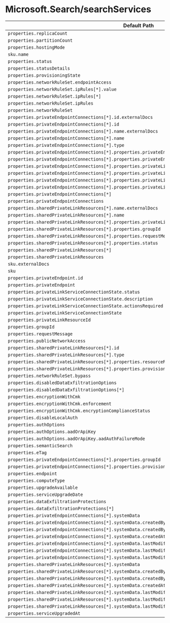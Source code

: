 # Microsoft.Search/searchServices

| Default Path | Alias |
|---|---|
| `properties.replicaCount` | `Microsoft.Search/searchServices/replicaCount` |
| `properties.partitionCount` | `Microsoft.Search/searchServices/partitionCount` |
| `properties.hostingMode` | `Microsoft.Search/searchServices/hostingMode` |
| `sku.name` | `Microsoft.Search/searchServices/sku.name` |
| `properties.status` | `Microsoft.Search/searchServices/status` |
| `properties.statusDetails` | `Microsoft.Search/searchServices/statusDetails` |
| `properties.provisioningState` | `Microsoft.Search/searchServices/provisioningState` |
| `properties.networkRuleSet.endpointAccess` | `Microsoft.Search/searchServices/networkRuleSet.endpointAccess` |
| `properties.networkRuleSet.ipRules[*].value` | `Microsoft.Search/searchServices/networkRuleSet.ipRules[*].value` |
| `properties.networkRuleSet.ipRules[*]` | `Microsoft.Search/searchServices/networkRuleSet.ipRules[*]` |
| `properties.networkRuleSet.ipRules` | `Microsoft.Search/searchServices/networkRuleSet.ipRules` |
| `properties.networkRuleSet` | `Microsoft.Search/searchServices/networkRuleSet` |
| `properties.privateEndpointConnections[*].id.externalDocs` | `Microsoft.Search/searchServices/privateEndpointConnections[*].id.externalDocs` |
| `properties.privateEndpointConnections[*].id` | `Microsoft.Search/searchServices/privateEndpointConnections[*].id` |
| `properties.privateEndpointConnections[*].name.externalDocs` | `Microsoft.Search/searchServices/privateEndpointConnections[*].name.externalDocs` |
| `properties.privateEndpointConnections[*].name` | `Microsoft.Search/searchServices/privateEndpointConnections[*].name` |
| `properties.privateEndpointConnections[*].type` | `Microsoft.Search/searchServices/privateEndpointConnections[*].type` |
| `properties.privateEndpointConnections[*].properties.privateEndpoint.id` | `Microsoft.Search/searchServices/privateEndpointConnections[*].privateEndpoint.id` |
| `properties.privateEndpointConnections[*].properties.privateEndpoint` | `Microsoft.Search/searchServices/privateEndpointConnections[*].privateEndpoint` |
| `properties.privateEndpointConnections[*].properties.privateLinkServiceConnectionState.status` | `Microsoft.Search/searchServices/privateEndpointConnections[*].privateLinkServiceConnectionState.status` |
| `properties.privateEndpointConnections[*].properties.privateLinkServiceConnectionState.description` | `Microsoft.Search/searchServices/privateEndpointConnections[*].privateLinkServiceConnectionState.description` |
| `properties.privateEndpointConnections[*].properties.privateLinkServiceConnectionState.actionsRequired` | `Microsoft.Search/searchServices/privateEndpointConnections[*].privateLinkServiceConnectionState.actionsRequired` |
| `properties.privateEndpointConnections[*].properties.privateLinkServiceConnectionState` | `Microsoft.Search/searchServices/privateEndpointConnections[*].privateLinkServiceConnectionState` |
| `properties.privateEndpointConnections[*]` | `Microsoft.Search/searchServices/privateEndpointConnections[*]` |
| `properties.privateEndpointConnections` | `Microsoft.Search/searchServices/privateEndpointConnections` |
| `properties.sharedPrivateLinkResources[*].name.externalDocs` | `Microsoft.Search/searchServices/sharedPrivateLinkResources[*].name.externalDocs` |
| `properties.sharedPrivateLinkResources[*].name` | `Microsoft.Search/searchServices/sharedPrivateLinkResources[*].name` |
| `properties.sharedPrivateLinkResources[*].properties.privateLinkResourceId` | `Microsoft.Search/searchServices/sharedPrivateLinkResources[*].privateLinkResourceId` |
| `properties.sharedPrivateLinkResources[*].properties.groupId` | `Microsoft.Search/searchServices/sharedPrivateLinkResources[*].groupId` |
| `properties.sharedPrivateLinkResources[*].properties.requestMessage` | `Microsoft.Search/searchServices/sharedPrivateLinkResources[*].requestMessage` |
| `properties.sharedPrivateLinkResources[*].properties.status` | `Microsoft.Search/searchServices/sharedPrivateLinkResources[*].status` |
| `properties.sharedPrivateLinkResources[*]` | `Microsoft.Search/searchServices/sharedPrivateLinkResources[*]` |
| `properties.sharedPrivateLinkResources` | `Microsoft.Search/searchServices/sharedPrivateLinkResources` |
| `sku.externalDocs` | `Microsoft.Search/searchServices/sku.externalDocs` |
| `sku` | `Microsoft.Search/searchServices/sku` |
| `properties.privateEndpoint.id` | `Microsoft.Search/searchServices/privateEndpointConnections.privateEndpoint.id` |
| `properties.privateEndpoint` | `Microsoft.Search/searchServices/privateEndpointConnections.privateEndpoint` |
| `properties.privateLinkServiceConnectionState.status` | `Microsoft.Search/searchServices/privateEndpointConnections.privateLinkServiceConnectionState.status` |
| `properties.privateLinkServiceConnectionState.description` | `Microsoft.Search/searchServices/privateEndpointConnections.privateLinkServiceConnectionState.description` |
| `properties.privateLinkServiceConnectionState.actionsRequired` | `Microsoft.Search/searchServices/privateEndpointConnections.privateLinkServiceConnectionState.actionsRequired` |
| `properties.privateLinkServiceConnectionState` | `Microsoft.Search/searchServices/privateEndpointConnections.privateLinkServiceConnectionState` |
| `properties.privateLinkResourceId` | `Microsoft.Search/searchServices/sharedPrivateLinkResources.privateLinkResourceId` |
| `properties.groupId` | `Microsoft.Search/searchServices/sharedPrivateLinkResources.groupId` |
| `properties.requestMessage` | `Microsoft.Search/searchServices/sharedPrivateLinkResources.requestMessage` |
| `properties.publicNetworkAccess` | `Microsoft.Search/searchServices/publicNetworkAccess` |
| `properties.sharedPrivateLinkResources[*].id` | `Microsoft.Search/searchServices/sharedPrivateLinkResources[*].id` |
| `properties.sharedPrivateLinkResources[*].type` | `Microsoft.Search/searchServices/sharedPrivateLinkResources[*].type` |
| `properties.sharedPrivateLinkResources[*].properties.resourceRegion` | `Microsoft.Search/searchServices/sharedPrivateLinkResources[*].resourceRegion` |
| `properties.sharedPrivateLinkResources[*].properties.provisioningState` | `Microsoft.Search/searchServices/sharedPrivateLinkResources[*].provisioningState` |
| `properties.networkRuleSet.bypass` | `Microsoft.Search/searchServices/networkRuleSet.bypass` |
| `properties.disabledDataExfiltrationOptions` | `Microsoft.Search/searchServices/disabledDataExfiltrationOptions` |
| `properties.disabledDataExfiltrationOptions[*]` | `Microsoft.Search/searchServices/disabledDataExfiltrationOptions[*]` |
| `properties.encryptionWithCmk` | `Microsoft.Search/searchServices/encryptionWithCmk` |
| `properties.encryptionWithCmk.enforcement` | `Microsoft.Search/searchServices/encryptionWithCmk.enforcement` |
| `properties.encryptionWithCmk.encryptionComplianceStatus` | `Microsoft.Search/searchServices/encryptionWithCmk.encryptionComplianceStatus` |
| `properties.disableLocalAuth` | `Microsoft.Search/searchServices/disableLocalAuth` |
| `properties.authOptions` | `Microsoft.Search/searchServices/authOptions` |
| `properties.authOptions.aadOrApiKey` | `Microsoft.Search/searchServices/authOptions.aadOrApiKey` |
| `properties.authOptions.aadOrApiKey.aadAuthFailureMode` | `Microsoft.Search/searchServices/authOptions.aadOrApiKey.aadAuthFailureMode` |
| `properties.semanticSearch` | `Microsoft.Search/searchServices/semanticSearch` |
| `properties.eTag` | `Microsoft.Search/searchServices/eTag` |
| `properties.privateEndpointConnections[*].properties.groupId` | `Microsoft.Search/searchServices/privateEndpointConnections[*].groupId` |
| `properties.privateEndpointConnections[*].properties.provisioningState` | `Microsoft.Search/searchServices/privateEndpointConnections[*].provisioningState` |
| `properties.endpoint` | `Microsoft.Search/searchServices/endpoint` |
| `properties.computeType` | `Microsoft.Search/searchServices/computeType` |
| `properties.upgradeAvailable` | `Microsoft.Search/searchServices/upgradeAvailable` |
| `properties.serviceUpgradeDate` | `Microsoft.Search/searchServices/serviceUpgradeDate` |
| `properties.dataExfiltrationProtections` | `Microsoft.Search/searchServices/dataExfiltrationProtections` |
| `properties.dataExfiltrationProtections[*]` | `Microsoft.Search/searchServices/dataExfiltrationProtections[*]` |
| `properties.privateEndpointConnections[*].systemData` | `Microsoft.Search/searchServices/privateEndpointConnections[*].systemData` |
| `properties.privateEndpointConnections[*].systemData.createdBy` | `Microsoft.Search/searchServices/privateEndpointConnections[*].systemData.createdBy` |
| `properties.privateEndpointConnections[*].systemData.createdByType` | `Microsoft.Search/searchServices/privateEndpointConnections[*].systemData.createdByType` |
| `properties.privateEndpointConnections[*].systemData.createdAt` | `Microsoft.Search/searchServices/privateEndpointConnections[*].systemData.createdAt` |
| `properties.privateEndpointConnections[*].systemData.lastModifiedBy` | `Microsoft.Search/searchServices/privateEndpointConnections[*].systemData.lastModifiedBy` |
| `properties.privateEndpointConnections[*].systemData.lastModifiedByType` | `Microsoft.Search/searchServices/privateEndpointConnections[*].systemData.lastModifiedByType` |
| `properties.privateEndpointConnections[*].systemData.lastModifiedAt` | `Microsoft.Search/searchServices/privateEndpointConnections[*].systemData.lastModifiedAt` |
| `properties.sharedPrivateLinkResources[*].systemData` | `Microsoft.Search/searchServices/sharedPrivateLinkResources[*].systemData` |
| `properties.sharedPrivateLinkResources[*].systemData.createdBy` | `Microsoft.Search/searchServices/sharedPrivateLinkResources[*].systemData.createdBy` |
| `properties.sharedPrivateLinkResources[*].systemData.createdByType` | `Microsoft.Search/searchServices/sharedPrivateLinkResources[*].systemData.createdByType` |
| `properties.sharedPrivateLinkResources[*].systemData.createdAt` | `Microsoft.Search/searchServices/sharedPrivateLinkResources[*].systemData.createdAt` |
| `properties.sharedPrivateLinkResources[*].systemData.lastModifiedBy` | `Microsoft.Search/searchServices/sharedPrivateLinkResources[*].systemData.lastModifiedBy` |
| `properties.sharedPrivateLinkResources[*].systemData.lastModifiedByType` | `Microsoft.Search/searchServices/sharedPrivateLinkResources[*].systemData.lastModifiedByType` |
| `properties.sharedPrivateLinkResources[*].systemData.lastModifiedAt` | `Microsoft.Search/searchServices/sharedPrivateLinkResources[*].systemData.lastModifiedAt` |
| `properties.serviceUpgradedAt` | `Microsoft.Search/searchServices/serviceUpgradedAt` |

